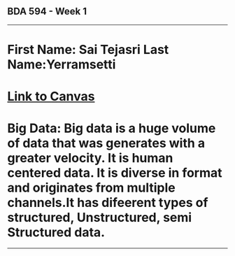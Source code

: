 ## BDA 594 - Week 1

-------------------------------------------------------------------------------------------------------

# First Name: **Sai Tejasri**            Last Name:**Yerramsetti**
# [Link to Canvas](https://sdsu.instructure.com/courses/162125)
# Big Data: Big data is a huge volume of data that was generates with a greater velocity. It is human centered data. It is diverse in format and originates from multiple channels.It has difeerent types of structured, Unstructured, semi Structured data.

-------------------------------------------------------------------------------------------------------
